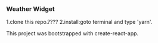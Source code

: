 ### Weather Widget

1.clone this repo.????
2.install:goto terminal and type 'yarn'.

This project was bootstrapped with create-react-app.